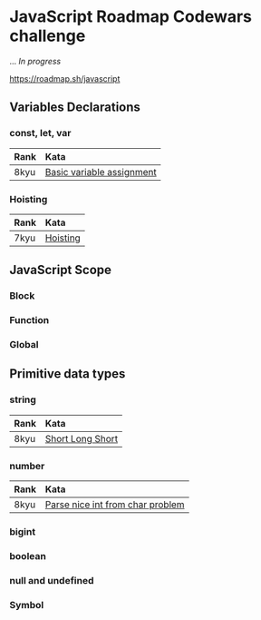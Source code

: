 # JavaScript Roadmap Codewars challenge

... _In progress_

https://roadmap.sh/javascript

## Variables Declarations

### const, let, var

| Rank  | Kata |
|:------| :------------ |
| 8kyu  |[Basic variable assignment](https://www.codewars.com/kata/50ee6b0bdeab583673000025/train/javascript)| 

###  Hoisting

| Rank  | Kata |
|:------| :------------ |
| 7kyu  |[Hoisting](https://www.codewars.com/kata/5504b15fd181b977c30001d5/javascript)|

## JavaScript Scope

### Block

### Function

### Global

## Primitive data types

### string

| Rank  | Kata |
|:------| :------------ |
| 8kyu  |[Short Long Short](https://www.codewars.com/kata/50654ddff44f800200000007/javascript)|

### number

| Rank  | Kata |
|:------| :------------ |
| 8kyu  |[Parse nice int from char problem](https://www.codewars.com/kata/557cd6882bfa3c8a9f0000c1/javascript)|

### bigint

### boolean

### null and undefined

### Symbol